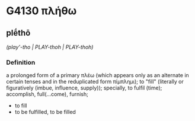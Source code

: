 # G4130 πλήθω

## plḗthō

_(play'-tho | PLAY-thoh | PLAY-thoh)_

### Definition

a prolonged form of a primary πλέω (which appears only as an alternate in certain tenses and in the reduplicated form πίμπλημι); to "fill" (literally or figuratively (imbue, influence, supply)); specially, to fulfil (time); accomplish, full(...come), furnish; 

- to fill
- to be fulfilled, to be filled
